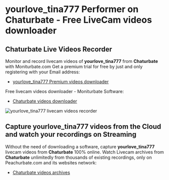 # yourlove_tina777 Performer on Chaturbate - Free LiveCam videos downloader

## Chaturbate Live Videos Recorder

Monitor and record livecam videos of **yourlove_tina777** from **Chaturbate** with Moniturbate.com
Get a premium trial for free by just and only registering with your Email address:
* [yourlove_tina777 Premium videos downloader](https://moniturbate.com/request-demo-licence-key.html)

Free livecam videos downloader - Moniturbate Software:
* [Chaturbate videos downloader](https://moniturbate.com/moniturbate-download-software.html)

![yourlove_tina777 livecam videos recorder](https://peachurnet.com/templates/moniturbate-software.png)


## Capture yourlove_tina777 videos from the Cloud and watch your recordings on Streaming

Without the need of downloading a software, capture **yourlove_tina777** livecam videos from **Chaturbate** 100% online.
Watch Livecam archives from **Chaturbate** unlimitedly from thousands of existing recordings, only on Peachurbate.com and its websites network:
* [Chaturbate videos archives](https://peachurnet.com/)